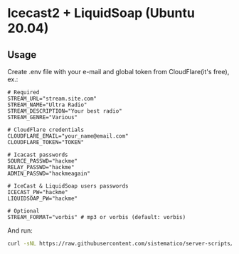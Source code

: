 # Icecast2 + LiquidSoap (Ubuntu 20.04)

## Usage

Create .env file with your e-mail and global token from CloudFlare(it's free), ex.:

```
# Required
STREAM_URL="stream.site.com"
STREAM_NAME="Ultra Radio"
STREAM_DESCRIPTION="Your best radio"
STREAM_GENRE="Various"

# CloudFlare credentials
CLOUDFLARE_EMAIL="your_name@email.com"
CLOUDFLARE_TOKEN="TOKEN"

# Icacast passwords
SOURCE_PASSWD="hackme"
RELAY_PASSWD="hackme"
ADMIN_PASSWD="hackmeagain"

# IceCast & LiquidSoap users passwords
ICECAST_PW="hackme"
LIQUIDSOAP_PW="hackme"

# Optional
STREAM_FORMAT="vorbis" # mp3 or vorbis (default: vorbis)
```

And run:

```bash
curl -sNL https://raw.githubusercontent.com/sistematico/server-scripts/main/icecast-liquidsoap/ubuntu/install.sh | bash
```
